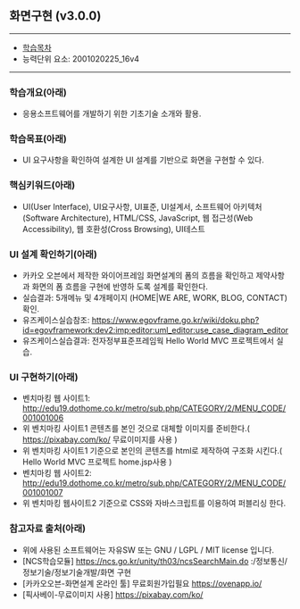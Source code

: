 ## 화면구현 (v3.0.0)
 
---

- [학습목차](https://github.com/miniplugin/human)
- 능력단위 요소: 2001020225_16v4

---

### 학습개요(아래)

- 응용소프트웨어를 개발하기 위한 기초기술 소개와 활용.

### 학습목표(아래)

- UI 요구사항을 확인하여 설계한 UI 설계를 기반으로 화면을 구현할 수 있다.

### 핵심키워드(아래)

- UI(User Interface), UI요구사항, UI표준, UI설계서, 소프트웨어 아키텍처(Software Architecture),
HTML/CSS, JavaScript, 웹 접근성(Web Accessibility), 웹 호환성(Cross Browsing), UI테스트 

### UI 설계 확인하기(아래)

- 카카오 오븐에서 제작한 와이어프레임 화면설계의 폼의 흐름을 확인하고 제약사항과 화면의 폼 흐름을 구현에 반영하
도록 설계를 확인한다.
- 실습결과: 5개메뉴 및 4개페이지 (HOME|WE ARE, WORK, BLOG, CONTACT) 확인.
- 유즈케이스실습참조: https://www.egovframe.go.kr/wiki/doku.php?id=egovframework:dev2:imp:editor:uml_editor:use_case_diagram_editor
- 유즈케이스실습결과: 전자정부표준프레임웍 Hello World MVC 프로젝트에서 실습.

### UI 구현하기(아래)

- 벤치마킹 웹 사이트1: http://edu19.dothome.co.kr/metro/sub.php/CATEGORY/2/MENU_CODE/001001006
- 위 벤치마킹 사이트1 콘텐츠를 본인 것으로 대체할 이미지를 준비한다.( https://pixabay.com/ko/ 무료이미지를 사용 )
- 위 벤치마킹 사이트1 기준으로 본인의 콘텐츠를 html로 제작하여 구조화 시킨다.( Hello World MVC 프로젝트 home.jsp사용 )
- 벤치마킹 웹 사이트2: http://edu19.dothome.co.kr/metro/sub.php/CATEGORY/2/MENU_CODE/001001007
- 위 벤치마킹 웹사이트2 기준으로 CSS와 자바스크립트를 이용하여 퍼블리싱 한다.

### 참고자료 출처(아래)

- 위에 사용된 소프트웨어는 자유SW 또는 GNU / LGPL / MIT license 입니다.
- [NCS학습모듈] https://ncs.go.kr/unity/th03/ncsSearchMain.do :/정보통신/정보기술/정보기술개발/화면 구현
- [카카오오븐-화면설계 온라인 툴] 무료회원가입필요 https://ovenapp.io/
- [픽사베이-무료이미지 사용] https://pixabay.com/ko/
